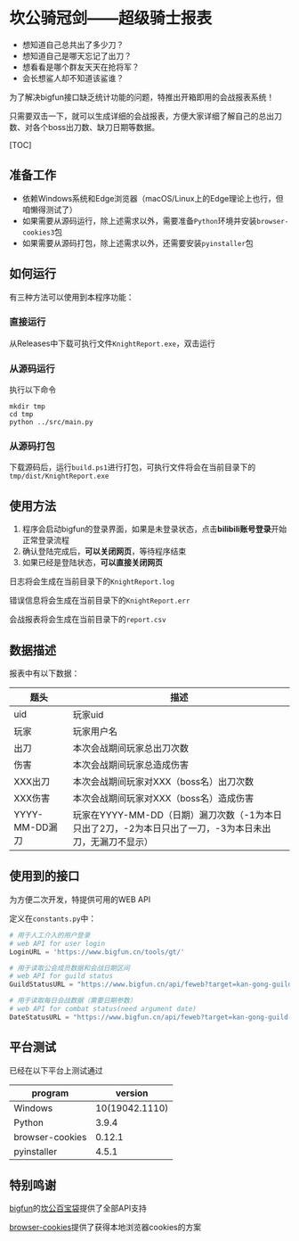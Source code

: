 # 坎公骑冠剑——超级骑士报表

* 想知道自己总共出了多少刀？
* 想知道自己是哪天忘记了出刀？
* 想看看是哪个群友天天在抢将军？
* 会长想鲨人却不知道该鲨谁？

为了解决bigfun接口缺乏统计功能的问题，特推出开箱即用的会战报表系统！

只需要双击一下，就可以生成详细的会战报表，方便大家详细了解自己的总出刀数、对各个boss出刀数、缺刀日期等数据。

[TOC]

## 准备工作

* 依赖Windows系统和Edge浏览器（macOS/Linux上的Edge理论上也行，但咱懒得测试了）
* 如果需要从源码运行，除上述需求以外，需要准备`Python`环境并安装`browser-cookies3`包
* 如果需要从源码打包，除上述需求以外，还需要安装`pyinstaller`包

## 如何运行

有三种方法可以使用到本程序功能：

### 直接运行

从Releases中下载可执行文件`KnightReport.exe`，双击运行

### 从源码运行

执行以下命令

```
mkdir tmp
cd tmp
python ../src/main.py
```

### 从源码打包

下载源码后，运行`build.ps1`进行打包，可执行文件将会在当前目录下的`tmp/dist/KnightReport.exe`

## 使用方法

1. 程序会启动bigfun的登录界面，如果是未登录状态，点击**bilibili账号登录**开始正常登录流程
2. 确认登陆完成后，**可以关闭网页**，等待程序结束
3. 如果已经是登陆状态，**可以直接关闭网页**

日志将会生成在当前目录下的`KnightReport.log`

错误信息将会生成在当前目录下的`KnightReport.err`

会战报表将会生成在当前目录下的`report.csv`

## 数据描述

报表中有以下数据：

| 题头           | 描述                                                         |
| -------------- | ------------------------------------------------------------ |
| uid            | 玩家uid                                                      |
| 玩家           | 玩家用户名                                                   |
| 出刀           | 本次会战期间玩家总出刀次数                                   |
| 伤害           | 本次会战期间玩家总造成伤害                                   |
| XXX出刀        | 本次会战期间玩家对XXX（boss名）出刀次数                      |
| XXX伤害        | 本次会战期间玩家对XXX（boss名）造成伤害                      |
| YYYY-MM-DD漏刀 | 玩家在YYYY-MM-DD（日期）漏刀次数（-1为本日只出了2刀，-2为本日只出了一刀，-3为本日未出刀，无漏刀不显示） |

## 使用到的接口

为方便二次开发，特提供可用的WEB API

定义在`constants.py`中：

```python
# 用于人工介入的用户登录
# web API for user login
LoginURL = 'https://www.bigfun.cn/tools/gt/'

# 用于读取公会成员数据和会战日期区间
# web API for guild status
GuildStatusURL = "https://www.bigfun.cn/api/feweb?target=kan-gong-guild-log-filter%2Fa"

# 用于读取每日会战数据（需要日期参数）
# web API for combat status(need argument date)
DateStatusURL = "https://www.bigfun.cn/api/feweb?target=kan-gong-guild-report%2Fa&date={:s}"
```

## 平台测试

已经在以下平台上测试通过

| program         | version        |
| --------------- | -------------- |
| Windows         | 10(19042.1110) |
| Python          | 3.9.4          |
| browser-cookies | 0.12.1         |
| pyinstaller     | 4.5.1          |

## 特别鸣谢

[bigfun](https://www.bigfun.cn/)的[坎公百宝袋](https://www.bigfun.cn/tools/gt/)提供了全部API支持

[browser-cookies](https://github.com/borisbabic/browser_cookie3)提供了获得本地浏览器cookies的方案



